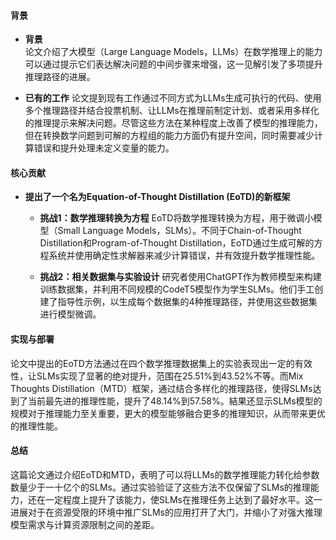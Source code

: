 #### 背景
- **背景**       
    论文介绍了大模型（Large Language Models，LLMs）在数学推理上的能力可以通过提示它们表达解决问题的中间步骤来增强，这一见解引发了多项提升推理路径的进展。

- **已有的工作**
    论文提到现有工作通过不同方式为LLMs生成可执行的代码、使用多个推理路径并结合投票机制、让LLMs在推理前制定计划、或者采用多样化的推理提示来解决问题。尽管这些方法在某种程度上改善了模型的推理能力，但在转换数学问题到可解的方程组的能力方面仍有提升空间，同时需要减少计算错误和提升处理未定义变量的能力。

#### 核心贡献
- **提出了一个名为Equation-of-Thought Distillation (EoTD)的新框架**
    - **挑战1：数学推理转换为方程**
        EoTD将数学推理转换为方程，用于微调小模型（Small Language Models，SLMs）。不同于Chain-of-Thought Distillation和Program-of-Thought Distillation，EoTD通过生成可解的方程系统并使用确定性求解器来减少计算错误，并有效提升数学推理性能。

    - **挑战2：相关数据集与实验设计**
        研究者使用ChatGPT作为教师模型来构建训练数据集，并利用不同规模的CodeT5模型作为学生SLMs。他们手工创建了指导性示例，以生成每个数据集的4种推理路径，并使用这些数据集进行模型微调。

#### 实现与部署
论文中提出的EoTD方法通过在四个数学推理数据集上的实验表现出一定的有效性，让SLMs实现了显著的绝对提升，范围在25.51%到43.52%不等。而Mix Thoughts Distillation（MTD）框架，通过结合多样化的推理路径，使得SLMs达到了当前最先进的推理性能，提升了48.14%到57.58%。結果还显示SLMs模型的规模对于推理能力至关重要，更大的模型能够融合更多的推理知识，从而带来更优的推理性能。

#### 总结
这篇论文通过介绍EoTD和MTD，表明了可以将LLMs的数学推理能力转化给参数数量少于一十亿个的SLMs。通过实验验证了这些方法不仅保留了SLMs的推理能力，还在一定程度上提升了该能力，使SLMs在推理任务上达到了最好水平。这一进展对于在资源受限的环境中推广SLMs的应用打开了大门，并缩小了对强大推理模型需求与计算资源限制之间的差距。